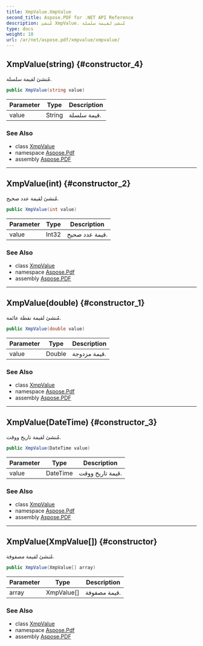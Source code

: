 ```yaml
---
title: XmpValue.XmpValue
second_title: Aspose.PDF for .NET API Reference
description: مُنشئ XmpValue. مُنشئ لقيمة سلسلة
type: docs
weight: 10
url: /ar/net/aspose.pdf/xmpvalue/xmpvalue/
---
```

## XmpValue(string) {#constructor_4}

مُنشئ لقيمة سلسلة.

```csharp
public XmpValue(string value)
```

| Parameter | Type | Description |
| --- | --- | --- |
| value | String | قيمة سلسلة. |

### See Also

* class [XmpValue](../)
* namespace [Aspose.Pdf](../../../aspose.pdf/)
* assembly [Aspose.PDF](../../../)

---

## XmpValue(int) {#constructor_2}

مُنشئ لقيمة عدد صحيح.

```csharp
public XmpValue(int value)
```

| Parameter | Type | Description |
| --- | --- | --- |
| value | Int32 | قيمة عدد صحيح. |

### See Also

* class [XmpValue](../)
* namespace [Aspose.Pdf](../../../aspose.pdf/)
* assembly [Aspose.PDF](../../../)

---

## XmpValue(double) {#constructor_1}

مُنشئ لقيمة نقطة عائمة.

```csharp
public XmpValue(double value)
```

| Parameter | Type | Description |
| --- | --- | --- |
| value | Double | قيمة مزدوجة. |

### See Also

* class [XmpValue](../)
* namespace [Aspose.Pdf](../../../aspose.pdf/)
* assembly [Aspose.PDF](../../../)

---

## XmpValue(DateTime) {#constructor_3}

مُنشئ لقيمة تاريخ ووقت.

```csharp
public XmpValue(DateTime value)
```

| Parameter | Type | Description |
| --- | --- | --- |
| value | DateTime | قيمة تاريخ ووقت. |

### See Also

* class [XmpValue](../)
* namespace [Aspose.Pdf](../../../aspose.pdf/)
* assembly [Aspose.PDF](../../../)

---

## XmpValue(XmpValue[]) {#constructor}

مُنشئ لقيمة مصفوفة.

```csharp
public XmpValue(XmpValue[] array)
```

| Parameter | Type | Description |
| --- | --- | --- |
| array | XmpValue[] | قيمة مصفوفة. |

### See Also

* class [XmpValue](../)
* namespace [Aspose.Pdf](../../../aspose.pdf/)
* assembly [Aspose.PDF](../../../)